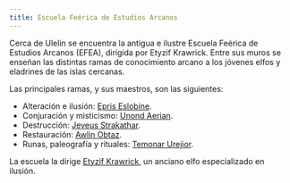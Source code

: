 ```yaml
---
title: Escuela Feérica de Estudios Arcanos
---
```


Cerca de Ulelin se encuentra la antigua e ilustre Escuela Feérica de Estudios Arcanos (EFEA), dirigida por Etyzif Krawrick. Entre sus muros se enseñan las distintas ramas de conocimiento arcano a los jóvenes elfos y eladrines de las islas cercanas.

Las principales ramas, y sus maestros, son las siguientes:

* Alteración e ilusión: [Epris Eslobine](../_chars/epris-eslobine.md).
* Conjuración y misticismo: [Unond Aerian](../_chars/unond-aerian.md).
* Destrucción: [Jeveus Strakathar](../_chars/jeveus-strakathar.md).
* Restauración: [Awlin Obtaz](../_chars/awlin-obtaz.md).
* Runas, paleografía y rituales: [Temonar Urejior](../_chars/temonar-urejior.md).

La escuela la dirige [Etyzif Krawrick](../_chars/etyzif-krawrick.md), un anciano elfo especializado en ilusión.

